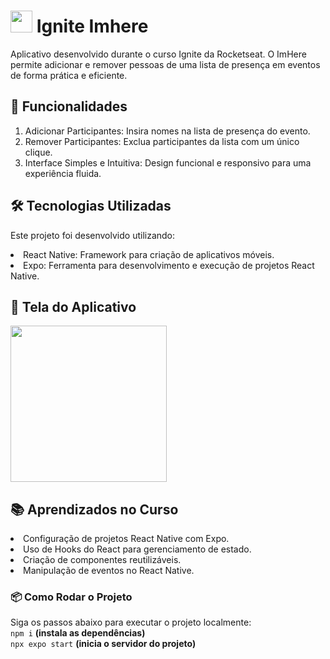<h1>
  <img src="https://github.com/user-attachments/assets/0a2ef80d-eaa0-4aea-9284-df75e47bfc99" width="35" />
  Ignite Imhere
</h1>

Aplicativo desenvolvido durante o curso Ignite da Rocketseat.
O ImHere permite adicionar e remover pessoas de uma lista de presença em eventos de forma prática e eficiente.

## 📝  Funcionalidades
1. Adicionar Participantes:
Insira nomes na lista de presença do evento.
2. Remover Participantes:
Exclua participantes da lista com um único clique.
3. Interface Simples e Intuitiva:
Design funcional e responsivo para uma experiência fluida.

## 🛠️ Tecnologias Utilizadas
Este projeto foi desenvolvido utilizando:

<li>React Native: Framework para criação de aplicativos móveis.
<li>Expo: Ferramenta para desenvolvimento e execução de projetos React Native.

## 📸 Tela do Aplicativo
<img src="https://github.com/user-attachments/assets/a61ecefa-e4f4-4ee3-9f8c-f02de9f0e88a" width="250" />

## 📚 Aprendizados no Curso
<li>Configuração de projetos React Native com Expo.
<li>Uso de Hooks do React para gerenciamento de estado.
<li>Criação de componentes reutilizáveis.
<li>Manipulação de eventos no React Native.

### 📦 Como Rodar o Projeto 
Siga os passos abaixo para executar o projeto localmente: <br>
`npm i` **(instala as dependências)**  
`npx expo start` **(inicia o servidor do projeto)**


